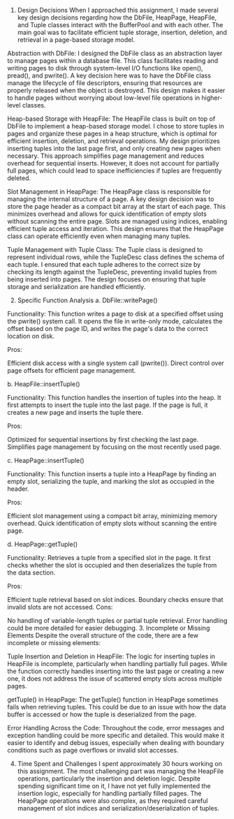 1. Design Decisions
   When I approached this assignment, I made several key design decisions regarding how the DbFile, HeapPage, HeapFile, and Tuple classes interact with the BufferPool and with each other. The main goal was to facilitate efficient tuple storage, insertion, deletion, and retrieval in a page-based storage model.

Abstraction with DbFile:
I designed the DbFile class as an abstraction layer to manage pages within a database file. This class facilitates reading and writing pages to disk through system-level I/O functions like open(), pread(), and pwrite(). A key decision here was to have the DbFile class manage the lifecycle of file descriptors, ensuring that resources are properly released when the object is destroyed. This design makes it easier to handle pages without worrying about low-level file operations in higher-level classes.

Heap-based Storage with HeapFile:
The HeapFile class is built on top of DbFile to implement a heap-based storage model. I chose to store tuples in pages and organize these pages in a heap structure, which is optimal for efficient insertion, deletion, and retrieval operations. My design prioritizes inserting tuples into the last page first, and only creating new pages when necessary. This approach simplifies page management and reduces overhead for sequential inserts. However, it does not account for partially full pages, which could lead to space inefficiencies if tuples are frequently deleted.

Slot Management in HeapPage:
The HeapPage class is responsible for managing the internal structure of a page. A key design decision was to store the page header as a compact bit array at the start of each page. This minimizes overhead and allows for quick identification of empty slots without scanning the entire page. Slots are managed using indices, enabling efficient tuple access and iteration. This design ensures that the HeapPage class can operate efficiently even when managing many tuples.

Tuple Management with Tuple Class:
The Tuple class is designed to represent individual rows, while the TupleDesc class defines the schema of each tuple. I ensured that each tuple adheres to the correct size by checking its length against the TupleDesc, preventing invalid tuples from being inserted into pages. The design focuses on ensuring that tuple storage and serialization are handled efficiently.

2. Specific Function Analysis
   a. DbFile::writePage()

Functionality:
This function writes a page to disk at a specified offset using the pwrite() system call. It opens the file in write-only mode, calculates the offset based on the page ID, and writes the page's data to the correct location on disk.

Pros:

Efficient disk access with a single system call (pwrite()).
Direct control over page offsets for efficient page management.

b. HeapFile::insertTuple()

Functionality:
This function handles the insertion of tuples into the heap. It first attempts to insert the tuple into the last page. If the page is full, it creates a new page and inserts the tuple there.

Pros:

Optimized for sequential insertions by first checking the last page.
Simplifies page management by focusing on the most recently used page.

c. HeapPage::insertTuple()

Functionality:
This function inserts a tuple into a HeapPage by finding an empty slot, serializing the tuple, and marking the slot as occupied in the header.

Pros:

Efficient slot management using a compact bit array, minimizing memory overhead.
Quick identification of empty slots without scanning the entire page.

d. HeapPage::getTuple()

Functionality:
Retrieves a tuple from a specified slot in the page. It first checks whether the slot is occupied and then deserializes the tuple from the data section.

Pros:

Efficient tuple retrieval based on slot indices.
Boundary checks ensure that invalid slots are not accessed.
Cons:

No handling of variable-length tuples or partial tuple retrieval.
Error handling could be more detailed for easier debugging.
3. Incomplete or Missing Elements
   Despite the overall structure of the code, there are a few incomplete or missing elements:

Tuple Insertion and Deletion in HeapFile:
The logic for inserting tuples in HeapFile is incomplete, particularly when handling partially full pages. While the function correctly handles inserting into the last page or creating a new one, it does not address the issue of scattered empty slots across multiple pages.

getTuple() in HeapPage:
The getTuple() function in HeapPage sometimes fails when retrieving tuples. This could be due to an issue with how the data buffer is accessed or how the tuple is deserialized from the page.

Error Handling Across the Code:
Throughout the code, error messages and exception handling could be more specific and detailed. This would make it easier to identify and debug issues, especially when dealing with boundary conditions such as page overflows or invalid slot accesses.

4. Time Spent and Challenges
   I spent approximately 30 hours working on this assignment. The most challenging part was managing the HeapFile operations, particularly the insertion and deletion logic. Despite spending significant time on it, I have not yet fully implemented the insertion logic, especially for handling partially filled pages. The HeapPage operations were also complex, as they required careful management of slot indices and serialization/deserialization of tuples.